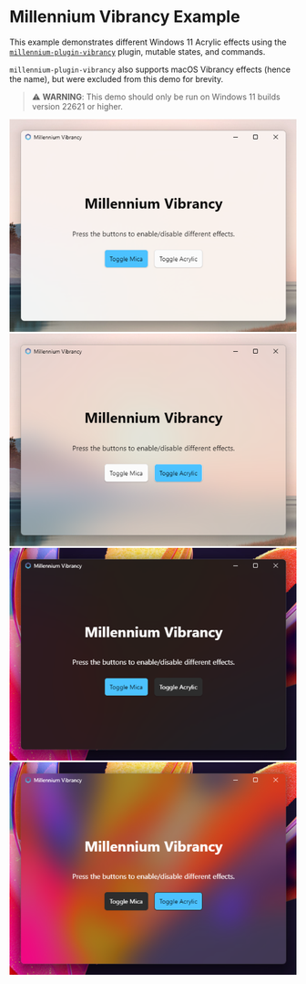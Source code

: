# Millennium Vibrancy Example
This example demonstrates different Windows 11 Acrylic effects using the [`millennium-plugin-vibrancy`](https://crates.io/crates/millennium-plugin-vibrancy) plugin, mutable states, and commands.

`millennium-plugin-vibrancy` also supports macOS Vibrancy effects (hence the name), but were excluded from this demo for brevity.

> ⚠️ **WARNING**: This demo should only be run on Windows 11 builds version 22621 or higher.

<div align=center>

![Mica + Light Theme](./.demo/1Ql0PI76le.png)
![Acrylic + Light Theme](./.demo/fPTfpeYIHX.png)
![Mica + Dark Theme](./.demo/PtgVMiVjVW.png)
![Acrylic + Dark Theme](./.demo/FGJc5AJWfb.png)

</div>

